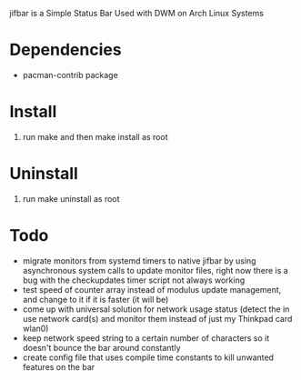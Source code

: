 <p>jifbar is a Simple Status Bar Used with DWM on Arch Linux Systems</p>

<h1>Dependencies</h1>
<ul>

<li>pacman-contrib package</li>

</ul>

<h1>Install</h1>
<ol>

<li>run make and then make install as root</li>

</ol>

<h1>Uninstall</h1>
<ol>

<li>run make uninstall as root</li>

</ol>

<h1>Todo</h1>
<ul>

<li>migrate monitors from systemd timers to native jifbar by using asynchronous system calls to update monitor files, right now there is a bug with the checkupdates timer script not always working</li>
<li>test speed of counter array instead of modulus update management, and change to it if it is faster (it will be)</li>
<li>come up with universal solution for network usage status (detect the in use network card(s) and monitor them instead of just my Thinkpad card wlan0)</li>
<li>keep network speed string to a certain number of characters so it doesn't bounce the bar around constantly</li>
<li>create config file that uses compile time constants to kill unwanted features on the bar</li>

</ul>

